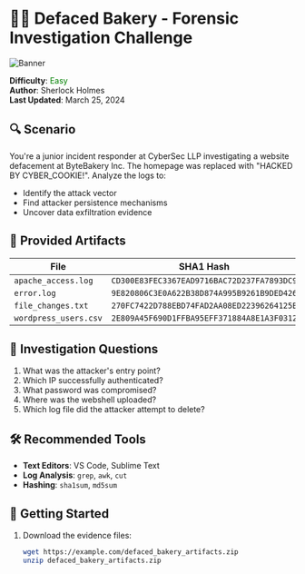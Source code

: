 # 🕵️‍♂️ Defaced Bakery - Forensic Investigation Challenge

![Banner](https://github.com/hackthebox/public-templates/blob/master/assets/banner.png?raw=true)

**Difficulty**: <span style="color:green">Easy</span>  
**Author**: Sherlock Holmes  
**Last Updated**: March 25, 2024  

## 🔍 Scenario

You're a junior incident responder at CyberSec LLP investigating a website defacement at ByteBakery Inc. The homepage was replaced with "HACKED BY CYBER_COOKIE!". Analyze the logs to:

- Identify the attack vector
- Find attacker persistence mechanisms
- Uncover data exfiltration evidence

## 📁 Provided Artifacts

| File | SHA1 Hash |
|------|-----------|
| `apache_access.log` | `CD300E83FEC3367EAD9716BAC72D237FA7893DC9` |
| `error.log` | `9E820806C3E0A622B38D874A995B9261B9DED426` |
| `file_changes.txt` | `270FC7422D788EBD74FAD2AA08ED22396264125B` |
| `wordpress_users.csv` | `2E809A45F690D1FFBA95EFF371884A8E1A3F0312` |

## 🎯 Investigation Questions

1. What was the attacker's entry point?
2. Which IP successfully authenticated?
3. What password was compromised?
4. Where was the webshell uploaded?
5. Which log file did the attacker attempt to delete?

## 🛠️ Recommended Tools

- **Text Editors**: VS Code, Sublime Text
- **Log Analysis**: `grep`, `awk`, `cut`
- **Hashing**: `sha1sum`, `md5sum`

## 🚀 Getting Started

1. Download the evidence files:
   ```bash
   wget https://example.com/defaced_bakery_artifacts.zip
   unzip defaced_bakery_artifacts.zip
